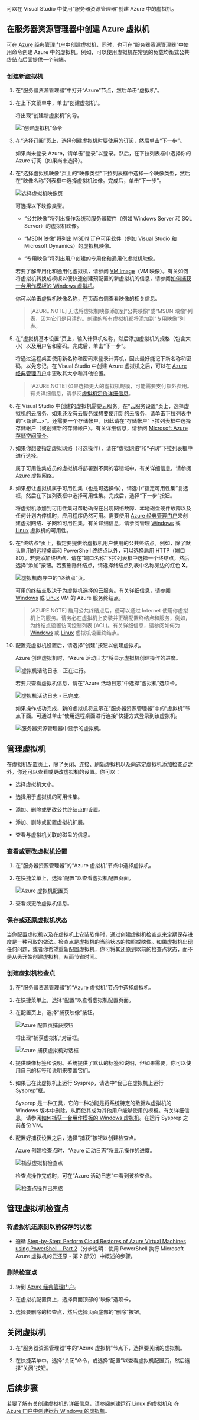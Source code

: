 可以在 Visual Studio 中使用“服务器资源管理器”创建 Azure 中的虚拟机。

## 在服务器资源管理器中创建 Azure 虚拟机

可在 [Azure 经典管理门户](https://manage.windowsazure.cn/)中创建虚拟机，同时，也可在“服务器资源管理器”中使用命令创建 Azure 中的虚拟机。例如，可以使用虚拟机在常见的负载均衡式公共终结点后面提供一个前端。

### 创建新虚拟机

1. 在“服务器资源管理器”中打开“Azure”节点，然后单击“虚拟机”。

1. 在上下文菜单中，单击“创建虚拟机”。

    将出现“创建新虚拟机”向导。

    ![“创建虚拟机”命令](./media/virtual-machines-common-classic-create-manage-visual-studio/IC718342.png)  

1. 在“选择订阅”页上，选择创建虚拟机时要使用的订阅，然后单击“下一步”。

    如果尚未登录 Azure，请单击“登录”以登录。然后，在下拉列表框中选择你的 Azure 订阅（如果尚未选择）。

1. 在“选择虚拟机映像”页上的“映像类型”下拉列表框中选择一个映像类型，然后在“映像名称”列表框中选择虚拟机映像。完成后，单击“下一步”。

    ![选择虚拟机映像页](./media/virtual-machines-common-classic-create-manage-visual-studio/IC744137.png)  

    可选择以下映像类型。

    - “公共映像”将列出操作系统和服务器软件（例如 Windows Server 和 SQL Server）的虚拟机映像。

    - “MSDN 映像”将列出 MSDN 订户可用软件（例如 Visual Studio 和 Microsoft Dynamics）的虚拟机映像。

    - “专用映像”将列出用户创建的专用化和通用化虚拟机映像。

    若要了解专用化和通用化虚拟机，请参阅 [VM Image](https://azure.microsoft.com/blog/2014/04/14/vm-image-blog-post/)（VM 映像）。有关如何将虚拟机转换成模板以便快速创建预配置的新虚拟机的信息，请参阅[如何捕获一台用作模板的 Windows 虚拟机](/documentation/articles/virtual-machines-windows-classic-capture-image/)。

    你可以单击虚拟机映像名称，在页面右侧查看映像的相关信息。

    >[AZURE.NOTE] 无法将虚拟机映像添加到“公共映像”或“MSDN 映像”列表，因为它们是只读的。创建的所有虚拟机都将添加到“专用映像”列表。

1. 在“虚拟机基本设置”页上，输入计算机名称，然后添加虚拟机的规格（包含大小）以及用户名和密码。完成后，单击“下一步”。

    将通过远程桌面使用新名称和密码来登录计算机，因此最好能记下新名称和密码，以免忘记。在 Visual Studio 中创建 Azure 虚拟机之后，可以在 [Azure 经典管理门户](https://manage.windowsazure.cn/)中更改其大小和其他设置。

    >[AZURE.NOTE] 如果选择更大的虚拟机规模，可能需要支付额外费用。有关详细信息，请参阅[虚拟机定价详细信息](/pricing/details/virtual-machines/)。

1. 在 Visual Studio 中创建的虚拟机需要云服务。在“云服务设置”页上，选择虚拟机的云服务，如果还没有云服务或想要使用新的云服务，请单击下拉列表中的“<新建...>”。还需要一个存储帐户，因此请在“存储帐户”下拉列表框中选择存储帐户（或创建新的存储帐户）。有关详细信息，请参阅 [Microsoft Azure 存储空间简介](/documentation/articles/storage-introduction/)。

1. 如果你想要指定虚拟网络（可选操作），请在“虚拟网络”和“子网”下拉列表框中进行选择。

    属于可用性集成员的虚拟机将部署到不同的容错域中。有关详细信息，请参阅 [Azure 虚拟网络](/home/features/networking/)。

1. 如果想让虚拟机属于可用性集（也是可选操作），请选中“指定可用性集”复选框，然后在下拉列表框中选择可用性集。完成后，选择“下一步”按钮。

    将虚拟机添加到可用性集可帮助确保在出现网络故障、本地磁盘硬件故障以及任何计划内停机时，应用程序仍然可用。需要使用 [Azure 经典管理门户](https://manage.windowsazure.cn/)来创建虚拟网络、子网和可用性集。有关详细信息，请参阅管理 [Windows](/documentation/articles/virtual-machines-windows-manage-availability/) 或 [Linux](/documentation/articles/virtual-machines-linux-manage-availability/) 虚拟机的可用性。

1. 在“终结点”页上，指定要提供给虚拟机用户使用的公共终结点。例如，除了默认启用的远程桌面和 PowerShell 终结点以外，可以选择启用 HTTP（端口 80）。若要添加终结点，请在“端口名称”下拉列表框中选择一个终结点，然后选择“添加”按钮。若要删除终结点，请选择终结点列表中名称旁边的红色 **X**。

    ![虚拟机向导中的“终结点”页。](./media/virtual-machines-common-classic-create-manage-visual-studio/IC718351.png)  

    可用的终结点取决于为虚拟机选择的云服务。有关详细信息，请参阅 [Windows](/documentation/articles/virtual-machines-windows-classic-setup-endpoints/) 或 [Linux](/documentation/articles/virtual-machines-linux-classic-setup-endpoints/) VM 的 Azure 服务终结点。

    >[AZURE.NOTE] 启用公共终结点后，便可以通过 Internet 使用你虚拟机上的服务。请务必在虚拟机上安装并正确配置终结点和服务，例如，为终结点设置访问控制列表 (ACL)。有关详细信息，请参阅如何为 [Windows](/documentation/articles/virtual-machines-windows-classic-setup-endpoints/) 或 [Linux](/documentation/articles/virtual-machines-linux-classic-setup-endpoints/) 虚拟机设置终结点。

1. 配置完虚拟机设置后，请选择“创建”按钮以创建虚拟机。

    Azure 创建虚拟机时，“Azure 活动日志”将显示虚拟机创建操作的进度。

    ![虚拟机活动日志 - 正在进行。](./media/virtual-machines-common-classic-create-manage-visual-studio/IC744138.png)  

    若要只查看虚拟机信息，请在“Azure 活动日志”中选择“虚拟机”选项卡。

    ![虚拟机活动日志 - 已完成。](./media/virtual-machines-common-classic-create-manage-visual-studio/IC744139.png)  

    如果操作成功完成，新的虚拟机将显示在“服务器资源管理器”中的“虚拟机”节点下面。可通过单击“使用远程桌面进行连接”快捷方式登录到该虚拟机。

    ![服务器资源管理器中显示的虚拟机。](./media/virtual-machines-common-classic-create-manage-visual-studio/IC744140.png)  

## 管理虚拟机

在虚拟机配置页上，除了关闭、连接、刷新虚拟机以及向选定虚拟机添加检查点之外，你还可以查看或更改虚拟机的设置。你可以：

- 选择虚拟机大小。

- 选择用于虚拟机的可用性集。

- 添加、删除或更改公共终结点的设置。

- 添加、删除或配置虚拟机扩展。

- 查看与虚拟机关联的磁盘的信息。

### 查看或更改虚拟机设置

1. 在“服务器资源管理器”的“Azure 虚拟机”节点中选择虚拟机。

1. 在快捷菜单上，选择“配置”以查看虚拟机配置页面。

    ![Azure 虚拟机配置页](./media/virtual-machines-common-classic-create-manage-visual-studio/IC744141.png)  

1. 查看或更改虚拟机信息。

### 保存或还原虚拟机状态

当你配置虚拟机以及在虚拟机上安装软件时，通过创建虚拟机检查点来定期保存进度是一种可取的做法。检查点是虚拟机的当前状态的快照或映像。如果虚拟机出现任何问题，或者你希望重新配置虚拟机，你可将其还原到以前的检查点状态，而不是从头开始创建虚拟机，从而节省时间。

### 创建虚拟机检查点

1. 在“服务器资源管理器”的“Azure 虚拟机”节点中选择虚拟机。

1. 在快捷菜单上，选择“配置”以查看虚拟机配置页面。

1. 在配置页上，选择“捕获映像”按钮。

    ![Azure 配置页捕获按钮](./media/virtual-machines-common-classic-create-manage-visual-studio/IC744142.png)  

    将出现“捕获虚拟机”对话框。

    ![Azure 捕获虚拟机对话框](./media/virtual-machines-common-classic-create-manage-visual-studio/IC744143.png)  

1. 提供映像标签和说明。系统提供了默认的标签和说明，但如果需要，你可以使用自己的标签和说明来覆盖它们。

1. 如果已在此虚拟机上运行 Sysprep，请选中“我已在虚拟机上运行 Sysprep”框。

    Sysprep 是一种工具，它的一种功能是将系统特定的数据从虚拟机的 Windows 版本中删除，从而使其成为其他用户能够使用的模板。有关详细信息，请参阅[如何捕获一台用作模板的 Windows 虚拟机](/documentation/articles/virtual-machines-windows-classic-capture-image/)。在运行 Sysprep 之前备份 VM。

1. 配置好捕获设置之后，选择“捕获”按钮以创建检查点。

    Azure 创建检查点时，“Azure 活动日志”将显示操作的进度。

    ![捕获虚拟机检查点](./media/virtual-machines-common-classic-create-manage-visual-studio/IC744144.png)  

    检查点操作完成时，可在“Azure 活动日志”中看到该检查点。

    ![检查点操作已完成](./media/virtual-machines-common-classic-create-manage-visual-studio/IC744145.png)  


## 管理虚拟机检查点

### 将虚拟机还原到以前保存的状态

- 遵循 [Step-by-Step: Perform Cloud Restores of Azure Virtual Machines using PowerShell - Part 2](http://blogs.technet.com/b/keithmayer/archive/2014/02/04/step-by-step-perform-cloud-restores-of-windows-azure-virtual-machines-using-powershell-part-2.aspx)（分步说明：使用 PowerShell 执行 Microsoft Azure 虚拟机的云还原 - 第 2 部分）中概述的步骤。

### 删除检查点

1. 转到 [Azure 经典管理门户](https://manage.windowsazure.cn/)。

1. 在虚拟机配置页上，选择页面顶部的“映像”选项卡。

1. 选择要删除的检查点，然后选择页面底部的“删除”按钮。

## 关闭虚拟机

1. 在“服务器资源管理器”中的“Azure 虚拟机”节点下，选择要关闭的虚拟机。

1. 在快捷菜单中，选择“关闭”命令，或选择“配置”以查看虚拟机配置页，然后选择“关闭”按钮。

## 后续步骤

若要了解有关创建虚拟机的详细信息，请参阅[创建运行 Linux 的虚拟机](/documentation/articles/virtual-machines-linux-quick-create-cli/)和 [在 Azure 门户中创建运行 Windows 的虚拟机](/documentation/articles/virtual-machines-windows-hero-tutorial/)。

<!---HONumber=Mooncake_1114_2016-->
